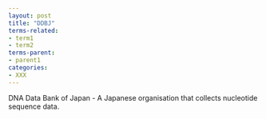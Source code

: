 ```yaml
---
layout: post
title: "DDBJ"
terms-related:
- term1
- term2
terms-parent:
- parent1
categories:
- XXX
---
```


DNA Data Bank of Japan - A Japanese organisation that collects nucleotide sequence data. 
